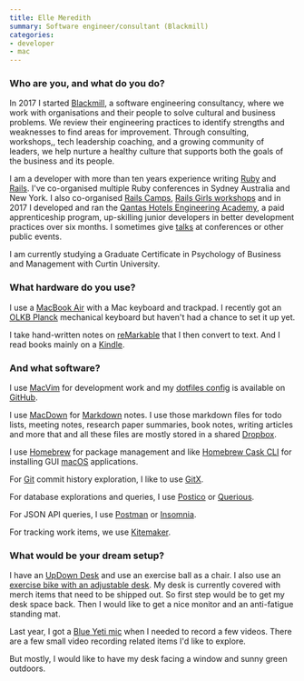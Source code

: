 ```yaml
---
title: Elle Meredith
summary: Software engineer/consultant (Blackmill)
categories:
- developer
- mac
---
```


### Who are you, and what do you do?

In 2017 I started [Blackmill](https://blackmill.co/ "A software consultancy."), a software engineering consultancy, where we work with organisations and their people to solve cultural and business problems. We review their engineering practices to identify strengths and weaknesses to find areas for improvement. Through consulting, workshops,, tech leadership coaching, and a growing community of leaders, we help nurture a healthy culture that supports both the goals of the business and its people.

I am a developer with more than ten years experience writing [Ruby][] and [Rails][]. I've co-organised multiple Ruby conferences in Sydney Australia and New York. I also co-organised [Rails Camps](https://rails.camp "A Ruby hackers retreat."), [Rails Girls workshops](http://railsgirls.com/sydney "Free Rails workshops in Sydney.") and in 2017 I developed and ran the [Qantas Hotels Engineering Academy](https://blackmill.co/blog/first-pilot-of-an-engineering-academy-notes-and-after-thoughts "Elle's post about the apprenticeship Blackmill ran at Qantas Hotels."), a paid apprenticeship program, up-skilling junior developers in better development practices over six months. I sometimes give [talks](http://aemeredith.com#talks "A list of Elle's talks.") at conferences or other public events.

I am currently studying a Graduate Certificate in Psychology of Business and Management with Curtin University.

### What hardware do you use?

I use a [MacBook Air][macbook-air] with a Mac keyboard and trackpad. I recently got an [OLKB Planck][planck] mechanical keyboard but haven't had a chance to set it up yet.

I take hand-written notes on [reMarkable][remarkable-2] that I then convert to text. And I read books mainly on a [Kindle][].

### And what software?

I use [MacVim][] for development work and my [dotfiles config](https://github.com/elle/dotfiles "Elle's dotfiles on GitHub.") is available on [GitHub][].

I use [MacDown][] for [Markdown][] notes. I use those markdown files for todo lists, meeting notes, research paper summaries, book notes, writing articles and more that and all these files are mostly stored in a shared [Dropbox][].

I use [Homebrew][] for package management and like [Homebrew Cask CLI][homebrew-cask] for installing GUI [macOS][] applications.

For [Git][] commit history exploration, I like to use [GitX][].

For database explorations and queries, I use [Postico][] or [Querious][].

For JSON API queries, I use [Postman][] or [Insomnia][].

For tracking work items, we use [Kitemaker][].

### What would be your dream setup?

I have an [UpDown Desk][pro-series-bamboo] and use an exercise ball as a chair. I also use an [exercise bike with an adjustable desk][exerwork-1000]. My desk is currently covered with merch items that need to be shipped out. So first step would be to get my desk space back. Then I would like to get a nice monitor and an anti-fatigue standing mat.

Last year, I got a [Blue Yeti mic][yeti] when I needed to record a few videos. There are a few small video recording related items I'd like to explore.

But mostly, I would like to have my desk facing a window and sunny green outdoors.

[dropbox]: https://www.dropbox.com/ "Online syncing and storage."
[exerwork-1000]: https://www.exerpeutic.shop/ "An exercise bike/work desk."
[git]: https://git-scm.com/ "A version control system."
[github]: https://github.com/ "A Git code repository service."
[gitx]: http://gitx.frim.nl/ "A git GUI for Mac OS X."
[homebrew-cask]: https://github.com/caskroom/homebrew-cask "A command-line tool for installing Mac applications."
[homebrew]: http://brew.sh "Command-line package manager for Mac OS X."
[insomnia]: https://insomnia.rest/products/insomnia "An API client."
[kindle]: https://www.amazon.com/Kindle-Ereader-ebook-reader/dp/B007HCCNJU "A digital book reader."
[kitemaker]: https://www.kitemaker.co/ "A task management service."
[macbook-air]: https://www.apple.com/macbook-air/ "A very thin laptop."
[macdown]: https://macdown.uranusjr.com/ "A Markdown text editor for the Mac."
[macos]: https://en.wikipedia.org/wiki/MacOS "An operating system for Mac hardware."
[macvim]: https://github.com/macvim-dev/macvim "A Mac GUI port of vim."
[markdown]: https://daringfireball.net/projects/markdown/ "An email-like format for marking up text."
[planck]: https://olkb.com/collections/planck "A mechanical keyboard."
[postico]: https://eggerapps.at/postico/ "A PostreSQL client for the Mac."
[postman]: https://www.getpostman.com/ "A browser extension for testing APIs."
[pro-series-bamboo]: https://updowndesk.com.au/collections/standing-desks-pro-series/products/updown-desk-pro-series-electric-standing-desk-with-bamboo-desktop "A standing desk."
[querious]: https://www.araelium.com/querious "A MySQL client for the Mac."
[rails]: https://rubyonrails.org/ "A Ruby-based web framework."
[remarkable-2]: https://remarkable.com/ "An e-ink tablet."
[ruby]: https://www.ruby-lang.org/en/ "An interpreted scripting language."
[yeti]: http://bluemic.com/yeti/ "A USB microphone."

